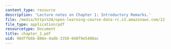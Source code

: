 ```yaml
---
content_type: resource
description: 'Lecture notes on Chapter 1: Introductory Remarks.'
file: /media/https%3A/open-learning-course-data-rc.s3.amazonaws.com/12-810-dynamics-of-the-atmosphere-spring-2008/98dffb6b886e4adb3350048f9e5408ac_chapter_1.pdf
file_type: application/pdf
resourcetype: Document
title: chapter_1.pdf
uid: 98dffb6b-886e-4adb-3350-048f9e5408ac
---
```

